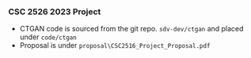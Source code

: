 ### CSC 2526 2023 Project

- CTGAN code is sourced from the git repo. `sdv-dev/ctgan` and placed under `code/ctgan`
- Proposal is under `proposal\CSC2516_Project_Proposal.pdf`
